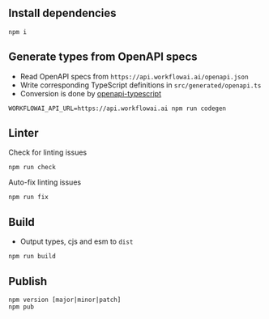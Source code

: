 ## Install dependencies

```
npm i
```

## Generate types from OpenAPI specs

- Read OpenAPI specs from `https://api.workflowai.ai/openapi.json`
- Write corresponding TypeScript definitions in `src/generated/openapi.ts`
- Conversion is done by [openapi-typescript](https://www.npmjs.com/package/openapi-typescript)

```
WORKFLOWAI_API_URL=https://api.workflowai.ai npm run codegen
```

## Linter

Check for linting issues

```
npm run check
```

Auto-fix linting issues

```
npm run fix
```

## Build

- Output types, cjs and esm to `dist`

```
npm run build
```

## Publish

```
npm version [major|minor|patch]
npm pub
```
